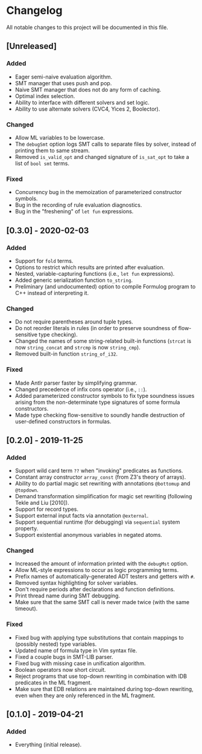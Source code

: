 # Changelog
All notable changes to this project will be documented in this file.

## [Unreleased]
### Added
- Eager semi-naive evaluation algorithm.
- SMT manager that uses push and pop.
- Naive SMT manager that does not do any form of caching.
- Optimal index selection.
- Ability to interface with different solvers and set logic.
- Ability to use alternate solvers (CVC4, Yices 2, Boolector).

### Changed
- Allow ML variables to be lowercase.
- The `debugSmt` option logs SMT calls to separate files by solver, instead of
  printing them to same stream.
- Removed `is_valid_opt` and changed signature of `is_sat_opt` to take a list
  of `bool smt` terms.

### Fixed
- Concurrency bug in the memoization of parameterized constructor symbols.
- Bug in the recording of rule evaluation diagnostics.
- Bug in the "freshening" of `let fun` expressions.

## [0.3.0] - 2020-02-03
### Added
- Support for `fold` terms.
- Options to restrict which results are printed after evaluation. 
- Nested, variable-capturing functions (i.e., `let fun` expressions).
- Added generic serialization function `to_string`.
- Preliminary (and undocumented) option to compile Formulog program to C++
  instead of interpreting it.

### Changed
- Do not require parentheses around tuple types.
- Do not reorder literals in rules (in order to preserve soundness of
  flow-sensitive type checking).
- Changed the names of some string-related built-in functions (`strcat` is now
  `string_concat` and `strcmp` is now `string_cmp`).
- Removed built-in function `string_of_i32`.

### Fixed
- Made Antlr parser faster by simplifying grammar.
- Changed precedence of infix cons operator (i.e., `::`).
- Added parameterized constructor symbols to fix type soundness issues arising
  from the non-determinate type signatures of some formula constructors.
- Made type checking flow-sensitive to soundly handle destruction of
  user-defined constructors in formulas. 

## [0.2.0] - 2019-11-25
### Added
- Support wild card term `??` when "invoking" predicates as functions.
- Constant array constructor `array_const` (from Z3's theory of arrays).
- Ability to do partial magic set rewriting with annotations `@bottomup` and
  `@topdown`.
- Demand transformation simplification for magic set rewriting (following Tekle
  and Liu [2010]).
- Support for record types. 
- Support external input facts via annotation `@external`.
- Support sequential runtime (for debugging) via `sequential` system property.
- Support existential anonymous variables in negated atoms.

### Changed
- Increased the amount of information printed with the `debugMst` option.
- Allow ML-style expressions to occur as logic programming terms.
- Prefix names of automatically-generated ADT testers and getters with `#`.
- Removed syntax highlighting for solver variables.
- Don't require periods after declarations and function definitions.
- Print thread name during SMT debugging.
- Make sure that the same SMT call is never made twice (with the same timeout).

### Fixed
- Fixed bug with applying type substitutions that contain mappings to (possibly
  nested) type variables.
- Updated name of formula type in Vim syntax file.
- Fixed a couple bugs in SMT-LIB parser.
- Fixed bug with missing case in unification algorithm.
- Boolean operators now short circuit.
- Reject programs that use top-down rewriting in combination with IDB
  predicates in the ML fragment.
- Make sure that EDB relations are maintained during top-down rewriting, even
  when they are only referenced in the ML fragment.

## [0.1.0] - 2019-04-21
### Added
- Everything (initial release).
